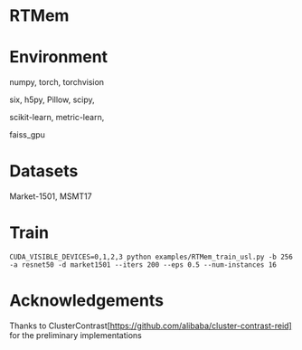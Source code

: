 # RTMem

# Environment

numpy, torch, torchvision

six, h5py, Pillow, scipy,

scikit-learn, metric-learn, 

faiss_gpu


# Datasets

Market-1501, MSMT17

# Train

<pre><code>CUDA_VISIBLE_DEVICES=0,1,2,3 python examples/RTMem_train_usl.py -b 256 -a resnet50 -d market1501 --iters 200 --eps 0.5 --num-instances 16
</code></pre>


# Acknowledgements

Thanks to ClusterContrast[https://github.com/alibaba/cluster-contrast-reid] for the preliminary implementations
